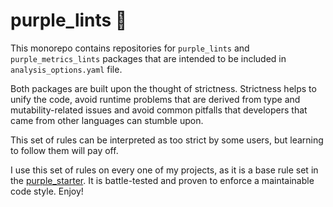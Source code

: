 # purple_lints 📏

This monorepo contains repositories for `purple_lints` and `purple_metrics_lints` packages that are intended to be included in `analysis_options.yaml` file.

Both packages are built upon the thought of strictness. Strictness helps to unify the code, avoid runtime problems that are derived from type and mutability-related issues and avoid common pitfalls that developers that came from other languages can stumble upon.

This set of rules can be interpreted as too strict by some users, but learning to follow them will pay off. 

I use this set of rules on every one of my projects, as it is a base rule set in the [purple_starter](https://github.com/purplenoodlesoop/purple-starter). It is battle-tested and proven to enforce a maintainable code style. Enjoy!
